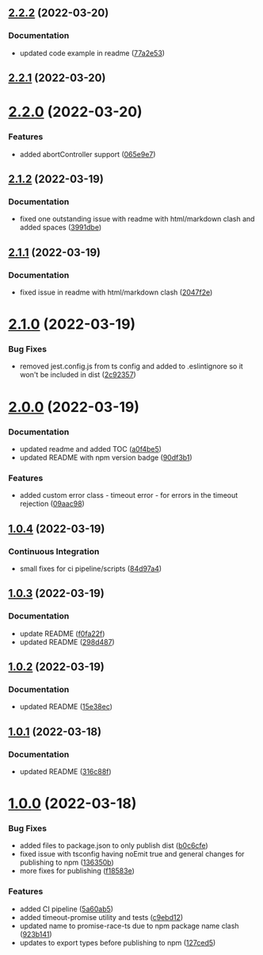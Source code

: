 ## [2.2.2](https://github.com/LaurenceStokes/timeout-promise/compare/v2.2.1...v2.2.2) (2022-03-20)


### Documentation

* updated code example in readme ([77a2e53](https://github.com/LaurenceStokes/timeout-promise/commit/77a2e5379039085d43056010161c022cb98ee863))



## [2.2.1](https://github.com/LaurenceStokes/timeout-promise/compare/v2.2.0...v2.2.1) (2022-03-20)



# [2.2.0](https://github.com/LaurenceStokes/timeout-promise/compare/v2.1.2...v2.2.0) (2022-03-20)


### Features

* added abortController support ([065e9e7](https://github.com/LaurenceStokes/timeout-promise/commit/065e9e75b092decf3bb0d092a3bd2a5a11c2cfbf))



## [2.1.2](https://github.com/LaurenceStokes/timeout-promise/compare/v2.1.1...v2.1.2) (2022-03-19)


### Documentation

* fixed one outstanding issue with readme with html/markdown clash and added spaces ([3991dbe](https://github.com/LaurenceStokes/timeout-promise/commit/3991dbeb828b1b1ff54a05e5e72dc79f04cc39b7))



## [2.1.1](https://github.com/LaurenceStokes/timeout-promise/compare/v2.1.0...v2.1.1) (2022-03-19)


### Documentation

* fixed issue in readme with html/markdown clash ([2047f2e](https://github.com/LaurenceStokes/timeout-promise/commit/2047f2e266e09393aefb21eb2af356905f3cf5ac))



# [2.1.0](https://github.com/LaurenceStokes/timeout-promise/compare/v2.0.0...v2.1.0) (2022-03-19)


### Bug Fixes

* removed jest.config.js from ts config and added to .eslintignore so it won't be included in dist ([2c92357](https://github.com/LaurenceStokes/timeout-promise/commit/2c9235734fe56e5a205d49b8824276d246b45775))



# [2.0.0](https://github.com/LaurenceStokes/timeout-promise/compare/v1.0.4...v2.0.0) (2022-03-19)


### Documentation

* updated readme and added TOC ([a0f4be5](https://github.com/LaurenceStokes/timeout-promise/commit/a0f4be57cd00d871325f9c1ccdb04bdd0114c865))
* updated README with npm version badge ([90df3b1](https://github.com/LaurenceStokes/timeout-promise/commit/90df3b12d174f3544d8f2181ef3b25749daf3698))


### Features

* added custom error class - timeout error - for errors in the timeout rejection ([09aac98](https://github.com/LaurenceStokes/timeout-promise/commit/09aac98dc30f30edc7b474245242dd517f6a5ffc))



## [1.0.4](https://github.com/LaurenceStokes/timeout-promise/compare/v1.0.3...v1.0.4) (2022-03-19)


### Continuous Integration

* small fixes for ci pipeline/scripts ([84d97a4](https://github.com/LaurenceStokes/timeout-promise/commit/84d97a4cf40b22d5a9f7b4d0ef2048235855da7e))



## [1.0.3](https://github.com/LaurenceStokes/timeout-promise/compare/v1.0.2...v1.0.3) (2022-03-19)


### Documentation

* update README ([f0fa22f](https://github.com/LaurenceStokes/timeout-promise/commit/f0fa22f326bce43aa6b3edac1d294676c9e1f563))
* updated README ([298d487](https://github.com/LaurenceStokes/timeout-promise/commit/298d487464988c8bedd26761af2b6edb64668c9b))



## [1.0.2](https://github.com/LaurenceStokes/timeout-promise/compare/v1.0.1...v1.0.2) (2022-03-19)


### Documentation

* updated README ([15e38ec](https://github.com/LaurenceStokes/timeout-promise/commit/15e38ec58a39212a3ba9660a6ad19c22367202cc))



## [1.0.1](https://github.com/LaurenceStokes/timeout-promise/compare/v1.0.0...v1.0.1) (2022-03-18)


### Documentation

* updated README ([316c88f](https://github.com/LaurenceStokes/timeout-promise/commit/316c88fd449809e89e06fcd30c5d0fd0e44874b1))



# [1.0.0](https://github.com/LaurenceStokes/timeout-promise/compare/c9ebd12b60f4c42ddded03ccd84161907434704d...v1.0.0) (2022-03-18)


### Bug Fixes

* added files to package.json to only publish dist ([b0c6cfe](https://github.com/LaurenceStokes/timeout-promise/commit/b0c6cfeee40a723ae654f3222c6971e6d5ee617f))
* fixed issue with tsconfig having noEmit true and general changes for publishing to npm ([136350b](https://github.com/LaurenceStokes/timeout-promise/commit/136350bf50d9c42a6a1380e70ec08da4f0d2dc6a))
* more fixes for publishing ([f18583e](https://github.com/LaurenceStokes/timeout-promise/commit/f18583e3d08a0d4ae593efbc9bbca939dcaf456a))


### Features

* added CI pipeline ([5a60ab5](https://github.com/LaurenceStokes/timeout-promise/commit/5a60ab5073dca7aa05de0cc630718acbedb487d3))
* added timeout-promise utility and tests ([c9ebd12](https://github.com/LaurenceStokes/timeout-promise/commit/c9ebd12b60f4c42ddded03ccd84161907434704d))
* updated name to promise-race-ts due to npm package name clash ([923b141](https://github.com/LaurenceStokes/timeout-promise/commit/923b1410f30e5dbccbde05361ed941301dba28ba))
* updates to export types before publishing to npm ([127ced5](https://github.com/LaurenceStokes/timeout-promise/commit/127ced569e8b39dd94184199105fe03773abd791))



